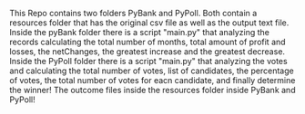 This Repo contains two folders PyBank and PyPoll. Both contain a resources folder that has the original csv file as well as the output text file. 
Inside the pyBank folder there is a script "main.py" that analyzing the records calculating the total number of months, total amount of profit and losses, the netChanges, the greatest increase and the greatest decrease.
Inside the PyPoll folder there is a script "main.py" that analyzing the votes and calculating the total number of votes, list of candidates, the percentage of votes, the total number of votes for eacn candidate, and finally determine the winner!
The outcome files inside the resources folder inside PyBank and PyPoll!
